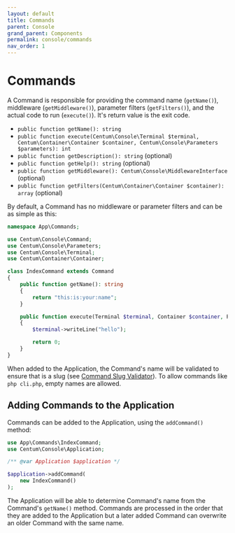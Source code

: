 ```yaml
---
layout: default
title: Commands
parent: Console
grand_parent: Components
permalink: console/commands
nav_order: 1
---
```




# Commands

A Command is responsible for providing the command name (`getName()`), middleware (`getMiddleware()`), parameter filters (`getFilters()`), and the actual code to run (`execute()`).
It's return value is the exit code.

- `public function getName(): string`
- `public function execute(Centum\Console\Terminal $terminal, Centum\Container\Container $container, Centum\Console\Parameters $parameters): int`
- `public function getDescription(): string` (optional)
- `public function getHelp(): string` (optional)
- `public function getMiddleware(): Centum\Console\MiddlewareInterface` (optional)
- `public function getFilters(Centum\Container\Container $container): array` (optional)

By default, a Command has no middleware or parameter filters and can be as simple as this:

```php
namespace App\Commands;

use Centum\Console\Command;
use Centum\Console\Parameters;
use Centum\Console\Terminal;
use Centum\Container\Container;

class IndexCommand extends Command
{
    public function getName(): string
    {
        return "this:is:your:name";
    }

    public function execute(Terminal $terminal, Container $container, Parameters $parameters): int
    {
        $terminal->writeLine("hello");

        return 0;
    }
}
```

When added to the Application, the Command's name will be validated to ensure that is a slug (see [Command Slug Validator](https://github.com/SidRoberts/centum/blob/development/src/Validator/CommandSlug.php)).
To allow commands like `php cli.php`, empty names are allowed.



## Adding Commands to the Application

Commands can be added to the Application, using the `addCommand()` method:

```php
use App\Commands\IndexCommand;
use Centum\Console\Application;

/** @var Application $application */

$application->addCommand(
    new IndexCommand()
);
```

The Application will be able to determine Command's name from the Command's `getName()` method.
Commands are processed in the order that they are added to the Application but a later added Command can overwrite an older Command with the same name.
